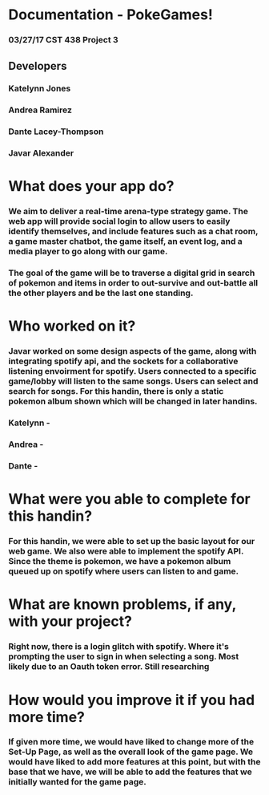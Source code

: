 # Documentation - PokeGames!
### 03/27/17 CST 438 Project 3
## Developers
### Katelynn Jones
### Andrea Ramirez 
### Dante Lacey-Thompson
### Javar Alexander


# What does your app do?
### We aim to deliver a real-time arena-type strategy game. The web app will provide social login to allow users to easily identify themselves, and include features such as a chat room, a game master chatbot, the game itself, an event log, and a media player to go along with our game.
### The goal of the game will be to traverse a digital grid in search of pokemon and items in order to out-survive and out-battle all the other players and be the last one standing.

# Who worked on it?
### Javar worked on some design aspects of the game, along with integrating spotify api, and the sockets for a collaborative listening envoirment for spotify. Users connected to a specific game/lobby will listen to the same songs. Users can select and search for songs. For this handin, there is only a static pokemon album shown which will be changed in later handins.                                      
### Katelynn -                                                                                                                            
### Andrea -                                                                                                                             

### Dante - 


# What were you able to complete for this handin?
### For this handin, we were able to set up the basic layout for our web game. We also were able to implement the spotify API. Since the theme is pokemon, we have a pokemon album queued up on spotify where users can listen to and game. 

# What are known problems, if any, with your project?
### Right now, there is a login glitch with spotify. Where it's prompting the user to sign in when selecting a song. Most likely due to an Oauth token error. Still researching


# How would you improve it if you had more time?
### If given more time, we would have liked to change more of the Set-Up Page, as well as the overall look of the game page. We would have liked to add more features at this point, but with the base that we have, we will be able to add the features that we initially wanted for the game page. 
